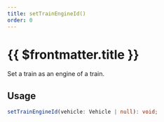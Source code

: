 ```yaml
---
title: setTrainEngineId()
order: 0
---
```


# {{ $frontmatter.title }}

Set a train as an engine of a train.

## Usage

```ts
setTrainEngineId(vehicle: Vehicle | null): void;
```
